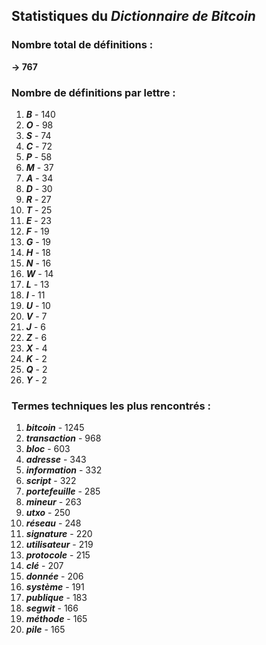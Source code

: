## Statistiques du *Dictionnaire de Bitcoin*

### Nombre total de définitions : 
**-> 767**

### Nombre de définitions par lettre :
1. ***B*** - 140
2. ***O*** - 98
3. ***S*** - 74
4. ***C*** - 72
5. ***P*** - 58
6. ***M*** - 37
7. ***A*** - 34
8. ***D*** - 30
9. ***R*** - 27
10. ***T*** - 25
11. ***E*** - 23
12. ***F*** - 19
13. ***G*** - 19
14. ***H*** - 18
15. ***N*** - 16
16. ***W*** - 14
17. ***L*** - 13
18. ***I*** - 11
19. ***U*** - 10
20. ***V*** - 7
21. ***J*** - 6
22. ***Z*** - 6
23. ***X*** - 4
24. ***K*** - 2
25. ***Q*** - 2
26. ***Y*** - 2

### Termes techniques les plus rencontrés :
1. ***bitcoin*** - 1245
2. ***transaction*** - 968
3. ***bloc*** - 603
4. ***adresse*** - 343
5. ***information*** - 332
6. ***script*** - 322
7. ***portefeuille*** - 285
8. ***mineur*** - 263
9. ***utxo*** - 250
10. ***réseau*** - 248
11. ***signature*** - 220
12. ***utilisateur*** - 219
13. ***protocole*** - 215
14. ***clé*** - 207
15. ***donnée*** - 206
16. ***système*** - 191
17. ***publique*** - 183
18. ***segwit*** - 166
19. ***méthode*** - 165
20. ***pile*** - 165
